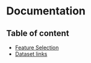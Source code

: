 # Documentation

## Table of content
- [Feature Selection](/docs/fs-links.md)
- [Dataset links](/docs/links.md)